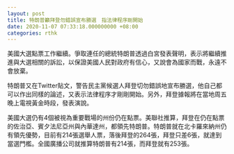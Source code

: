 ```yaml
---
layout: post
title: 特朗普籲拜登勿錯誤宣布勝選　指法律程序剛開始
date: 2020-11-07 07:33:18.000000000 +08:00
categories: rthk
---
```


美國大選點票工作繼續。爭取連任的總統特朗普透過白宮發表聲明，表示將繼續推進與大選相關的訴訟，以保證美國人民對政府有信心，又說會為國家而戰，永遠不會放棄。

特朗普又在Twitter貼文，警告民主黨候選人拜登切勿錯誤地宣布勝選，他自己都可以作出同樣的論述，又表示法律程序才剛剛開始。另外，拜登據報將在當地周五晚上電視黃金時段，發表演說。

美國大選仍有4個被視為重要戰場的州份仍在點票。美聯社推算，拜登在仍在點票的佐治亞、賓夕法尼亞州與內華達州，都領先特朗普。特朗普就在北卡羅來納州仍有領先優勢，目前有214張選舉人票，落後拜登的264張，拜登只差6張，就達到當選門檻。全國廣播公司就推算特朗普有214張，而拜登就有253張。
